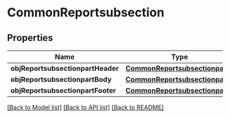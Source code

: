 # CommonReportsubsection

## Properties
Name | Type | Description | Notes
------------ | ------------- | ------------- | -------------
**objReportsubsectionpartHeader** | [**CommonReportsubsectionpart***](CommonReportsubsectionpart.md) |  | 
**objReportsubsectionpartBody** | [**CommonReportsubsectionpart***](CommonReportsubsectionpart.md) |  | 
**objReportsubsectionpartFooter** | [**CommonReportsubsectionpart***](CommonReportsubsectionpart.md) |  | 

[[Back to Model list]](../README.md#documentation-for-models) [[Back to API list]](../README.md#documentation-for-api-endpoints) [[Back to README]](../README.md)


